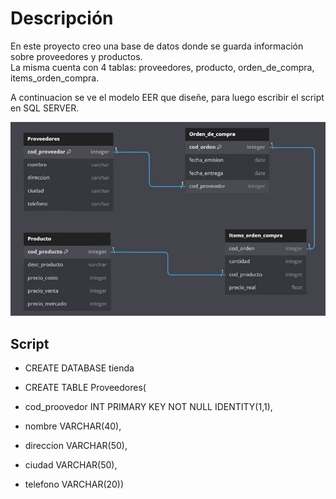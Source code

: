 # Descripción
En este proyecto creo una base de datos donde se guarda información sobre proveedores y productos.<br> La misma
cuenta con 4 tablas: proveedores, producto, orden_de_compra, items_orden_compra. <br>


A continuacion se ve el modelo EER que diseñe, para luego escribir el script en SQL SERVER.

![](https://github.com/Pablo-n15/Proyecto-3/blob/main/img/DB.jpg)

## Script


- CREATE DATABASE tienda

- CREATE TABLE Proveedores(
- cod_proovedor INT PRIMARY KEY NOT NULL IDENTITY(1,1),
- nombre VARCHAR(40),
- direccion VARCHAR(50),
- ciudad VARCHAR(50),
- telefono VARCHAR(20))
